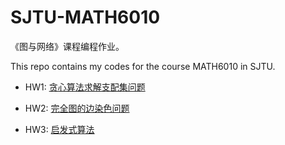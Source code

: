 # SJTU-MATH6010

《图与网络》课程编程作业。

This repo contains my codes for the course MATH6010 in SJTU.

* HW1: [贪心算法求解支配集问题](./HW1)

* HW2: [完全图的边染色问题](./HW2)

* HW3: [启发式算法](./HW3)
